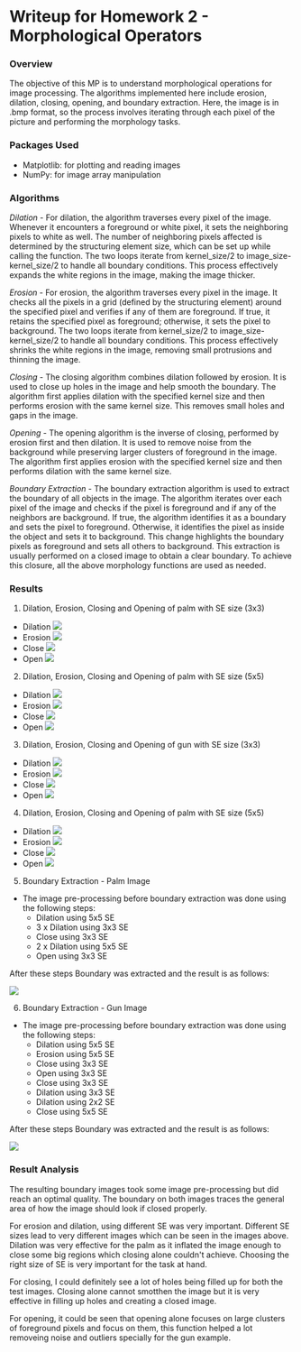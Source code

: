 # Writeup for Homework 2 - Morphological Operators

### Overview

The objective of this MP is to understand morphological operations for image processing. The algorithms implemented here include erosion, dilation, closing, opening, and boundary extraction. Here, the image is in .bmp format, so the process involves iterating through each pixel of the picture and performing the morphology tasks.

### Packages Used
- Matplotlib: for plotting and reading images
- NumPy: for image array manipulation

### Algorithms

*Dilation* - For dilation, the algorithm traverses every pixel of the image. Whenever it encounters a foreground or white pixel, it sets the neighboring pixels to white as well. The number of neighboring pixels affected is determined by the structuring element size, which can be set up while calling the function. The two loops iterate from kernel_size/2 to image_size-kernel_size/2 to handle all boundary conditions. This process effectively expands the white regions in the image, making the image thicker.

*Erosion* - For erosion, the algorithm traverses every pixel in the image. It checks all the pixels in a grid (defined by the structuring element) around the specified pixel and verifies if any of them are foreground. If true, it retains the specified pixel as foreground; otherwise, it sets the pixel to background. The two loops iterate from kernel_size/2 to image_size-kernel_size/2 to handle all boundary conditions. This process effectively shrinks the white regions in the image, removing small protrusions and thinning the image.

*Closing* - The closing algorithm combines dilation followed by erosion. It is used to close up holes in the image and help smooth the boundary. The algorithm first applies dilation with the specified kernel size and then performs erosion with the same kernel size. This removes small holes and gaps in the image.

*Opening* - The opening algorithm is the inverse of closing, performed by erosion first and then dilation. It is used to remove noise from the background while preserving larger clusters of foreground in the image. The algorithm first applies erosion with the specified kernel size and then performs dilation with the same kernel size.

*Boundary Extraction* - The boundary extraction algorithm is used to extract the boundary of all objects in the image. The algorithm iterates over each pixel of the image and checks if the pixel is foreground and if any of the neighbors are background. If true, the algorithm identifies it as a boundary and sets the pixel to foreground. Otherwise, it identifies the pixel as inside the object and sets it to background. This change highlights the boundary pixels as foreground and sets all others to background. This extraction is usually performed on a closed image to obtain a clear boundary. To achieve this closure, all the above morphology functions are used as needed.

### Results

1. Dilation, Erosion, Closing and Opening of palm with SE size (3x3)
- Dilation
![](assets/palm_dilate_SE3.png)
- Erosion
![](assets/palm_erode_SE3.png)
- Close
![](assets/palm_close_SE3.png)
- Open
![](assets/palm_open_SE3.png)

2. Dilation, Erosion, Closing and Opening of palm with SE size (5x5)
- Dilation
![](assets/palm_dilate_SE5.png)
- Erosion
![](assets/palm_erode_SE5.png)
- Close
![](assets/palm_close_SE5.png)
- Open
![](assets/palm_open_SE5.png)

3. Dilation, Erosion, Closing and Opening of gun with SE size (3x3)
- Dilation
![](assets/gun_dilation_SE3.png)
- Erosion
![](assets/gun_erosion_SE3.png)
- Close
![](assets/gun_close_SE3.png)
- Open
![](assets/gun_open_SE3.png)

4. Dilation, Erosion, Closing and Opening of palm with SE size (5x5)
- Dilation
![](assets/gun_dilation_SE5.png)
- Erosion
![](assets/gun_erosion_SE5.png)
- Close
![](assets/gun_close_SE5.png)
- Open
![](assets/gun_open_SE5.png)

5. Boundary Extraction - Palm Image

- The image pre-processing before boundary extraction was done using the following steps:
    - Dilation using 5x5 SE
    - 3 x Dilation using 3x3 SE
    - Close using 3x3 SE
    - 2 x Dilation using 5x5 SE
    - Open using 3x3 SE

After these steps Boundary was extracted and the result is as follows:

![](assets/palm_boundary.png)

6. Boundary Extraction - Gun Image

- The image pre-processing before boundary extraction was done using the following steps:
    - Dilation using 5x5 SE
    - Erosion using 5x5 SE
    - Close using 3x3 SE
    - Open using 3x3 SE
    - Close using 3x3 SE
    - Dilation using 3x3 SE
    - Dilation using 2x2 SE
    - Close using 5x5 SE

After these steps Boundary was extracted and the result is as follows:

![](assets/gun_boundary.png)


### Result Analysis

The resulting boundary images took some image pre-processing but did reach an optimal quality. The boundary on both images traces the general area of how the image should look if closed properly.

For erosion and dilation, using different SE was very important. Different SE sizes lead to very different images which can be seen in the images above. Dilation was very effective for the palm as it inflated the image enough to close some big regions which closing alone couldn't achieve. Choosing the right size of SE is very important for the task at hand. 

For closing, I could definitely see a lot of holes being filled up for both the test images. Closing alone cannot smotthen the image but it is very effective in filling up holes and creating a closed image.

For opening, it could be seen that opening alone focuses on large clusters of foreground pixels and focus on them, this function helped a lot removeing noise and outliers specially for the gun example.

